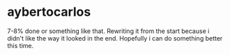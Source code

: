 # aybertocarlos
7-8% done or something like that. Rewriting it from the start because i didn't like the way it looked in the end. Hopefully i can do something better this time.

